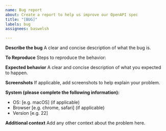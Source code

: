 ```yaml
---
name: Bug report
about: Create a report to help us improve our OpenAPI spec
title: "[BUG]"
labels: bug
assignees: baswelsh

---
```


**Describe the bug**
A clear and concise description of what the bug is.

**To Reproduce**
Steps to reproduce the behavior:

**Expected behavior**
A clear and concise description of what you expected to happen.

**Screenshots**
If applicable, add screenshots to help explain your problem.

**System (please complete the following information):**
 - OS: [e.g. macOS] (if applicable)
 - Browser [e.g. chrome, safari] (if applicable)
 - Version [e.g. 22]


**Additional context**
Add any other context about the problem here.
